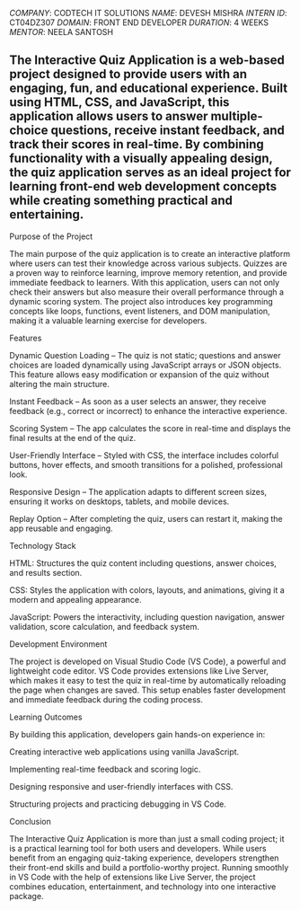 
*COMPANY*: CODTECH IT SOLUTIONS
*NAME*: DEVESH MISHRA
*INTERN ID*: CT04DZ307
*DOMAIN*: FRONT END DEVELOPER
*DURATION*: 4 WEEKS
*MENTOR*: NEELA SANTOSH


## The Interactive Quiz Application is a web-based project designed to provide users with an engaging, fun, and educational experience. Built using HTML, CSS, and JavaScript, this application allows users to answer multiple-choice questions, receive instant feedback, and track their scores in real-time. By combining functionality with a visually appealing design, the quiz application serves as an ideal project for learning front-end web development concepts while creating something practical and entertaining.

Purpose of the Project

The main purpose of the quiz application is to create an interactive platform where users can test their knowledge across various subjects. Quizzes are a proven way to reinforce learning, improve memory retention, and provide immediate feedback to learners. With this application, users can not only check their answers but also measure their overall performance through a dynamic scoring system. The project also introduces key programming concepts like loops, functions, event listeners, and DOM manipulation, making it a valuable learning exercise for developers.

Features

Dynamic Question Loading – The quiz is not static; questions and answer choices are loaded dynamically using JavaScript arrays or JSON objects. This feature allows easy modification or expansion of the quiz without altering the main structure.

Instant Feedback – As soon as a user selects an answer, they receive feedback (e.g., correct or incorrect) to enhance the interactive experience.

Scoring System – The app calculates the score in real-time and displays the final results at the end of the quiz.

User-Friendly Interface – Styled with CSS, the interface includes colorful buttons, hover effects, and smooth transitions for a polished, professional look.

Responsive Design – The application adapts to different screen sizes, ensuring it works on desktops, tablets, and mobile devices.

Replay Option – After completing the quiz, users can restart it, making the app reusable and engaging.

Technology Stack

HTML: Structures the quiz content including questions, answer choices, and results section.

CSS: Styles the application with colors, layouts, and animations, giving it a modern and appealing appearance.

JavaScript: Powers the interactivity, including question navigation, answer validation, score calculation, and feedback system.

Development Environment

The project is developed on Visual Studio Code (VS Code), a powerful and lightweight code editor. VS Code provides extensions like Live Server, which makes it easy to test the quiz in real-time by automatically reloading the page when changes are saved. This setup enables faster development and immediate feedback during the coding process.

Learning Outcomes

By building this application, developers gain hands-on experience in:

Creating interactive web applications using vanilla JavaScript.

Implementing real-time feedback and scoring logic.

Designing responsive and user-friendly interfaces with CSS.

Structuring projects and practicing debugging in VS Code.

Conclusion

The Interactive Quiz Application is more than just a small coding project; it is a practical learning tool for both users and developers. While users benefit from an engaging quiz-taking experience, developers strengthen their front-end skills and build a portfolio-worthy project. Running smoothly in VS Code with the help of extensions like Live Server, the project combines education, entertainment, and technology into one interactive package.
